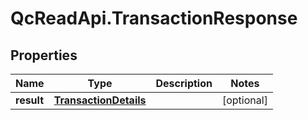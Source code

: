 # QcReadApi.TransactionResponse

## Properties

Name | Type | Description | Notes
------------ | ------------- | ------------- | -------------
**result** | [**TransactionDetails**](TransactionDetails.md) |  | [optional] 


